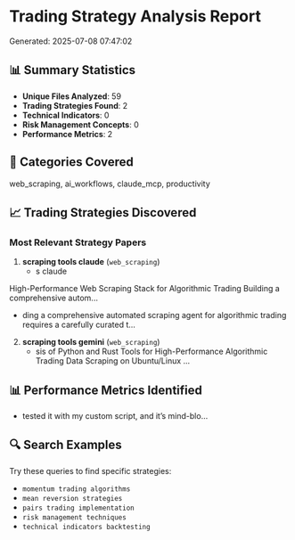 # Trading Strategy Analysis Report

Generated: 2025-07-08 07:47:02

## 📊 Summary Statistics

- **Unique Files Analyzed**: 59
- **Trading Strategies Found**: 2
- **Technical Indicators**: 0
- **Risk Management Concepts**: 0
- **Performance Metrics**: 2

## 🎯 Categories Covered
web_scraping, ai_workflows, claude_mcp, productivity

## 📈 Trading Strategies Discovered

### Most Relevant Strategy Papers

1. **scraping tools claude** (`web_scraping`)
   - s claude

High-Performance Web Scraping Stack for Algorithmic Trading
Building a comprehensive autom...
   - ding a comprehensive automated scraping agent for algorithmic trading requires a carefully curated t...

2. **scraping tools gemini** (`web_scraping`)
   - sis of Python and Rust Tools for High-Performance Algorithmic Trading Data Scraping on Ubuntu/Linux
...

## 📊 Performance Metrics Identified
- tested it with my custom script, and it’s mind-blo...

## 🔍 Search Examples
Try these queries to find specific strategies:
- `momentum trading algorithms`
- `mean reversion strategies`
- `pairs trading implementation`
- `risk management techniques`
- `technical indicators backtesting`

